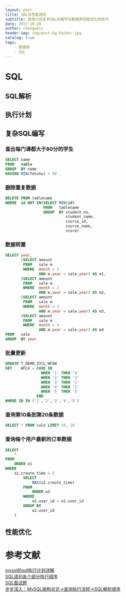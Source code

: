 ```yaml
---
layout: post
title: SQL与性能调优
subtitle: 具体介绍复杂SQL的编写与数据库性能优化的技巧
date: 2017-10-20
author: chengweii
header-img: img/post-bg-hacker.jpg
catalog: true
tags:
    - 数据库
    - SQL
---
```


# SQL

## SQL解析

## 执行计划

## 复杂SQL编写
### 查出每门课都大于80分的学生

```sql
SELECT name
FROM   table
GROUP  BY name
HAVING MIN(fenshu) > 80
```

### 删除重复数据

```sql
DELETE FROM tablename
WHERE  id NOT IN(SELECT MIN(id)
                 FROM   tablename
                 GROUP  BY student_no,
                           student_name,
                           course_id,
                           course_name,
                           score)
```

### 数据转置

```sql
SELECT year,
       (SELECT amount
        FROM   sale m
        WHERE  month = 1
               AND m.year = sale.year) AS m1,
       (SELECT amount
        FROM   sale m
        WHERE  month = 2
               AND m.year = sale.year) AS m2,
       (SELECT amount
        FROM   sale m
        WHERE  month = 3
               AND m.year = sale.year) AS m3,
       (SELECT amount
        FROM   sale m
        WHERE  month = 4
               AND m.year = sale.year) AS m4
FROM   sale
GROUP  BY year
```

### 批量更新

```sql
UPDATE T_DEMO_ZYCL_WFXW
SET    WFLX = CASE ID
                WHEN '1' THEN '4'
                WHEN '2' THEN '3'
                WHEN '3' THEN '1'
                WHEN '4' THEN '2'
                WHEN '5' THEN '5'
              END
WHERE ID IN ('1','2','3','4','5')
```

### 查询第10条到第20条数据

```sql
SELECT * FROM sale LIMIT 10, 20
```

### 查询每个用户最新的订单数据

```sql
SELECT
	*
FROM
	ORDER o1
WHERE
	o1.create_time = (
		SELECT
			MAX(o2.create_time)
		FROM
			ORDER o2
		WHERE
			o2.user_id = o1.user_id
		GROUP BY
			o2.user_id
	)
```

## 性能优化

# 参考文献  
[mysql的sql执行计划详解](http://blog.csdn.net/u012990533/article/details/45643509)  
[SQL语句各个部分执行顺序](https://www.tuicool.com/articles/fERNv2)  
[SQL面试题](http://www.cnblogs.com/-Sai-/p/6802489.html)  
[步步深入：MySQL架构总览->查询执行流程->SQL解析顺序](http://www.cnblogs.com/annsshadow/p/5037667.html)  